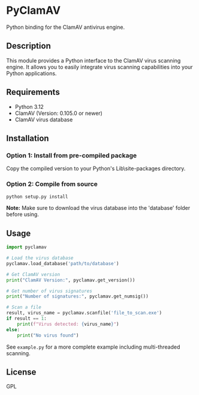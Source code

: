 # PyClamAV

Python binding for the ClamAV antivirus engine.

## Description

This module provides a Python interface to the ClamAV virus scanning engine. It allows you to easily integrate virus scanning capabilities into your Python applications.

## Requirements

- Python 3.12
- ClamAV (Version: 0.105.0 or newer)
- ClamAV virus database

## Installation

### Option 1: Install from pre-compiled package

Copy the compiled version to your Python's Lib\site-packages directory.

### Option 2: Compile from source

```bash
python setup.py install
```

**Note:** Make sure to download the virus database into the 'database' folder before using.

## Usage

```python
import pyclamav

# Load the virus database
pyclamav.load_database('path/to/database')

# Get ClamAV version
print("ClamAV Version:", pyclamav.get_version())

# Get number of virus signatures
print("Number of signatures:", pyclamav.get_numsig())

# Scan a file
result, virus_name = pyclamav.scanfile('file_to_scan.exe')
if result == 1:
    print(f"Virus detected: {virus_name}")
else:
    print("No virus found")
```

See `example.py` for a more complete example including multi-threaded scanning.

## License

GPL
